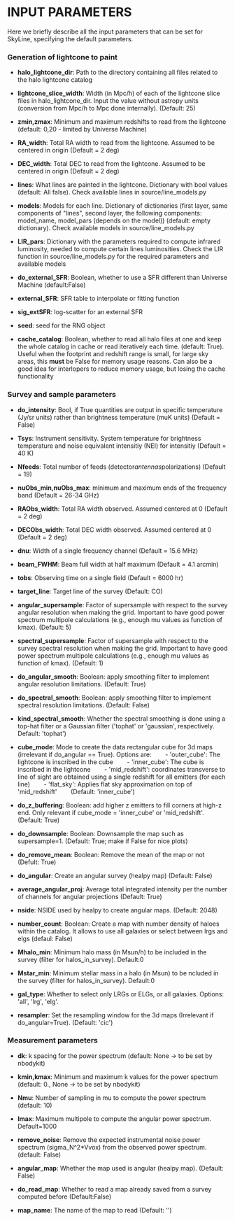 # INPUT PARAMETERS

Here we briefly describe all the input parameters that can be set for SkyLine, specifying the default parameters.

### Generation of lightcone to paint

- **halo_lightcone_dir**: Path to the directory containing all files related to the halo lightcone catalog

- **lightcone_slice_width**: Width (in Mpc/h) of each of the lightcone slice files in halo_lightcone_dir. Input the value without astropy units (conversion from Mpc/h to Mpc done internally). (Default: 25)

- **zmin,zmax**: Minimum and maximum redshifts to read from the lightcone (default: 0,20 - limited by Universe Machine)

- **RA_width**: Total RA width to read from the lightcone. Assumed to be centered in origin (Default = 2 deg)

- **DEC_width**: Total DEC to read from the lightcone. Assumed to be centered in origin (Default = 2 deg)

- **lines**: What lines are painted in the lightcone. Dictionary with bool values (default: All false). Check available lines in source/line_models.py

- **models**: Models for each line. Dictionary of dictionaries (first layer, same components of "lines", second layer, the following components: model_name, model_pars (depends on the model)) (default: empty dictionary). Check available models in source/line_models.py
                        
- **LIR_pars**: Dictionary with the parameters required to compute infrared luminosity, needed to compute certain lines luminosities. Check the LIR function in source/line_models.py for the required parameters and available models

- **do_external_SFR**: Boolean, whether to use a SFR different than Universe Machine (default:False)

- **external_SFR**: SFR table to interpolate or fitting function

- **sig_extSFR**: log-scatter for an external SFR

- **seed**: seed for the RNG object

- **cache_catalog**: Boolean, whether to read all halo files at one and keep the whole catalog in cache or read iteratively each time. (default: True). Useful when the footprint and redshift range is small, for large sky areas, this **must** be False for memory usage reasons. Can also be a good idea for interlopers to reduce memory usage, but losing the cache functionality


### Survey and sample parameters

- **do_intensity**: Bool, if True quantities are output in specific temperature (Jy/sr units) rather than brightness temperature (muK units) (Default = False)

- **Tsys**: Instrument sensitivity. System temperature for brightness temperature and noise equivalent intensitiy (NEI) for intensitiy (Default = 40 K)

- **Nfeeds**: Total number of feeds (detector*antennas*polarizations) (Default = 19)

- **nuObs_min,nuObs_max**: minimum and maximum ends of the frequency band (Default = 26-34 GHz)

- **RAObs_width**: Total RA width observed. Assumed centered at 0 (Default = 2 deg)

- **DECObs_width**: Total DEC width observed. Assumed centered at 0 (Default = 2 deg)

- **dnu**: Width of a single frequency channel (Default = 15.6 MHz)

- **beam_FWHM**: Beam full width at half maximum (Default = 4.1 arcmin)

- **tobs**: Observing time on a single field (Default = 6000 hr)

- **target_line**: Target line of the survey (Default: CO)

- **angular_supersample**: Factor of supersample with respect to the survey angular resolution when making the grid. Important to have good power spectrum multipole calculations (e.g., enough mu values as function of kmax). (Default: 5)
                        
- **spectral_supersample**: Factor of supersample with respect to the survey spectral resolution when making the grid. Important to have good power spectrum multipole calculations (e.g., enough mu values as function of kmax). (Default: 1)

- **do_angular_smooth**: Boolean: apply smoothing filter to implement angular resolution limitations. (Default: True)

- **do_spectral_smooth**: Boolean: apply smoothing filter to implement spectral resolution limitations. (Default: False)

- **kind_spectral_smooth**: Whether the spectral smoothing is done using a top-hat filter or a Gaussian filter ('tophat' or 'gaussian', respectively. Default: 'tophat')
                        
- **cube_mode**: Mode to create the data rectangular cube for 3d maps (irrelevant if do_angular == True). Options are:
&nbsp;&nbsp;&nbsp;&nbsp;&nbsp;&nbsp; - 'outer_cube': The lightcone is inscribed in the cube
&nbsp;&nbsp;&nbsp;&nbsp;&nbsp;&nbsp; - 'inner_cube': The cube is inscribed in the lightcone
&nbsp;&nbsp;&nbsp;&nbsp;&nbsp;&nbsp; - 'mid_redshift': coordinates transverse to line of sight are obtained using a single redshift for all emitters (for each line)
&nbsp;&nbsp;&nbsp;&nbsp;&nbsp;&nbsp; - 'flat_sky': Applies flat sky approximation on top of 'mid_redshift'
&nbsp;&nbsp;&nbsp;&nbsp;&nbsp;&nbsp; (Default: 'inner_cube')
                        
- **do_z_buffering**: Boolean: add higher z emitters to fill corners at high-z end. Only relevant if cube_mode = 'inner_cube' or 'mid_redshift'. (Default: True)

- **do_downsample**: Boolean: Downsample the map such as supersample=1. (Default: True; make if False for nice plots)

- **do_remove_mean**: Boolean: Remove the mean of the map or not (Defult: True)

- **do_angular**: Create an angular survey (healpy map) (Default: False)

- **average_angular_proj**: Average total integrated intensity per the number of channels for angular projections (Default: True)

- **nside**: NSIDE used by healpy to create angular maps. (Default: 2048)

- **number_count**: Boolean: Create a map with number density of haloes within the catalog. It allows to use all galaxies or select between lrgs and elgs (defaul: False)

- **Mhalo_min**: Minimum halo mass (in Msun/h) to be included in the survey (filter for halos_in_survey). Default:0

- **Mstar_min**: Minimum stellar mass in a halo (in Msun) to be ncluded in the survey (filter for halos_in_survey). Default:0

- **gal_type**: Whether to select only LRGs or ELGs, or all galaxies. Options: 'all', 'lrg', 'elg'.

- **resampler**: Set the resampling window for the 3d maps (Irrelevant if do_angular=True). (Default: 'cic')


### Measurement parameters

- **dk**: k spacing for the power spectrum (default: None -> to be set by nbodykit)

- **kmin,kmax**: Minimum and maximum k values for the power spectrum (default: 0., None -> to be set by nbodykit)

- **Nmu**: Number of sampling in mu to compute the power spectrum (default: 10)
                        
- **lmax**: Maximum multipole to compute the angular power spectrum. Default=1000

- **remove_noise**: Remove the expected instrumental noise power spectrum (sigma_N^2*Vvox) from the observed power spectrum. (default: False)
                        
- **angular_map**: Whether the map used is angular (healpy map). (Default: False)

- **do_read_map**: Whether to read a map already saved from a survey computed before (Default:False)

- **map_name**: The name of the map to read (Default: '')
